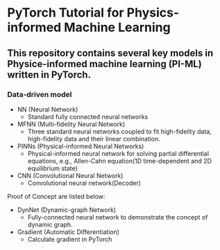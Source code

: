 # PyTorch Tutorial for Physics-informed Machine Learning
## This repository contains several key models in Physice-informed machine learning (PI-ML) written in PyTorch. 

### Data-driven model
- NN (Neural Network)
  - Standard fully connected neural networks
- MFNN (Multi-fidelity Neural Network)
  - Three standard neural networks coupled to fit high-fidelity data, high-fidelity data and their linear combination.
- PINNs (Physical-informed Neural Networks)
  - Physical-informed neural network for solving partial differential equations, e.g., Allen-Cahn equation(1D time-dependent and 2D equilibrium state)
- CNN (Convolutional Neural Network)
  - Convolutional neural network(Decoder)

Proof of Concept are listed below:
- DynNet (Dynamic-graph Network)
  - Fully-connected neural network to demonstrate the concept of dynamic graph.
- Gradient (Automatic Differentiation)
  - Calculate gradient in PyTorch


